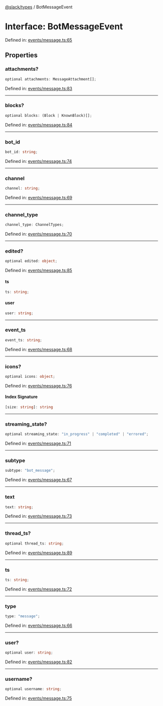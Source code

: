 [@slack/types](../index.md) / BotMessageEvent

# Interface: BotMessageEvent

Defined in: [events/message.ts:65](https://github.com/slackapi/node-slack-sdk/blob/main/packages/types/src/events/message.ts#L65)

## Properties

### attachments?

```ts
optional attachments: MessageAttachment[];
```

Defined in: [events/message.ts:83](https://github.com/slackapi/node-slack-sdk/blob/main/packages/types/src/events/message.ts#L83)

***

### blocks?

```ts
optional blocks: (Block | KnownBlock)[];
```

Defined in: [events/message.ts:84](https://github.com/slackapi/node-slack-sdk/blob/main/packages/types/src/events/message.ts#L84)

***

### bot\_id

```ts
bot_id: string;
```

Defined in: [events/message.ts:74](https://github.com/slackapi/node-slack-sdk/blob/main/packages/types/src/events/message.ts#L74)

***

### channel

```ts
channel: string;
```

Defined in: [events/message.ts:69](https://github.com/slackapi/node-slack-sdk/blob/main/packages/types/src/events/message.ts#L69)

***

### channel\_type

```ts
channel_type: ChannelTypes;
```

Defined in: [events/message.ts:70](https://github.com/slackapi/node-slack-sdk/blob/main/packages/types/src/events/message.ts#L70)

***

### edited?

```ts
optional edited: object;
```

Defined in: [events/message.ts:85](https://github.com/slackapi/node-slack-sdk/blob/main/packages/types/src/events/message.ts#L85)

#### ts

```ts
ts: string;
```

#### user

```ts
user: string;
```

***

### event\_ts

```ts
event_ts: string;
```

Defined in: [events/message.ts:68](https://github.com/slackapi/node-slack-sdk/blob/main/packages/types/src/events/message.ts#L68)

***

### icons?

```ts
optional icons: object;
```

Defined in: [events/message.ts:76](https://github.com/slackapi/node-slack-sdk/blob/main/packages/types/src/events/message.ts#L76)

#### Index Signature

```ts
[size: string]: string
```

***

### streaming\_state?

```ts
optional streaming_state: "in_progress" | "completed" | "errored";
```

Defined in: [events/message.ts:71](https://github.com/slackapi/node-slack-sdk/blob/main/packages/types/src/events/message.ts#L71)

***

### subtype

```ts
subtype: "bot_message";
```

Defined in: [events/message.ts:67](https://github.com/slackapi/node-slack-sdk/blob/main/packages/types/src/events/message.ts#L67)

***

### text

```ts
text: string;
```

Defined in: [events/message.ts:73](https://github.com/slackapi/node-slack-sdk/blob/main/packages/types/src/events/message.ts#L73)

***

### thread\_ts?

```ts
optional thread_ts: string;
```

Defined in: [events/message.ts:89](https://github.com/slackapi/node-slack-sdk/blob/main/packages/types/src/events/message.ts#L89)

***

### ts

```ts
ts: string;
```

Defined in: [events/message.ts:72](https://github.com/slackapi/node-slack-sdk/blob/main/packages/types/src/events/message.ts#L72)

***

### type

```ts
type: "message";
```

Defined in: [events/message.ts:66](https://github.com/slackapi/node-slack-sdk/blob/main/packages/types/src/events/message.ts#L66)

***

### user?

```ts
optional user: string;
```

Defined in: [events/message.ts:82](https://github.com/slackapi/node-slack-sdk/blob/main/packages/types/src/events/message.ts#L82)

***

### username?

```ts
optional username: string;
```

Defined in: [events/message.ts:75](https://github.com/slackapi/node-slack-sdk/blob/main/packages/types/src/events/message.ts#L75)
